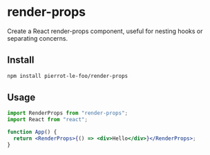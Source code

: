 # render-props

Create a React render-props component, useful for nesting hooks or separating concerns.

## Install

```bash
npm install pierrot-le-foo/render-props
```

## Usage

```jsx
import RenderProps from "render-props";
import React from "react";

function App() {
  return <RenderProps>{() => <div>Hello</div>}</RenderProps>;
}
```

